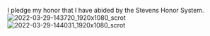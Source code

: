 I pledge my honor that I have abided by the Stevens Honor System.
![2022-03-29-143720_1920x1080_scrot](https://user-images.githubusercontent.com/78381533/160682452-bf1d56ff-7711-4fcf-9616-06d0ff2d15b1.png)
![2022-03-29-144031_1920x1080_scrot](https://user-images.githubusercontent.com/78381533/160682468-40e79b6e-2f93-41db-8bcf-7ebe7aca564d.png)
